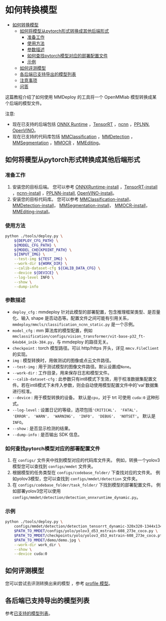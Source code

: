 # 如何转换模型

<!-- TOC -->

- [如何转换模型](#如何转换模型)
  - [如何将模型从pytorch形式转换成其他后端形式](#如何将模型从pytorch形式转换成其他后端形式)
    - [准备工作](#准备工作)
    - [使用方法](#使用方法)
    - [参数描述](#参数描述)
    - [如何查找pytorch模型对应的部署配置文件](#如何查找pytorch模型对应的部署配置文件)
    - [示例](#示例)
  - [如何评测模型](#如何评测模型)
  - [各后端已支持导出的模型列表](#各后端已支持导出的模型列表)
  - [注意事项](#注意事项)
  - [问答](#问答)

<!-- TOC -->

这篇教程介绍了如何使用 MMDeploy 的工具将一个 OpenMMlab 模型转换成某个后端的模型文件。

注意:

- 现在已支持的后端包括 [ONNX Runtime](https://mmdeploy.readthedocs.io/en/latest/backends/onnxruntime.html) ，[TensorRT](https://mmdeploy.readthedocs.io/en/latest/backends/tensorrt.html) ，[ncnn](https://mmdeploy.readthedocs.io/en/latest/backends/ncnn.html) ，[PPLNN](https://mmdeploy.readthedocs.io/en/latest/backends/pplnn.html), [OpenVINO](https://mmdeploy.readthedocs.io/en/latest/backends/openvino.html)。
- 现在已支持的代码库包括 [MMClassification](https://mmdeploy.readthedocs.io/en/latest/codebases/mmcls.html) ，[MMDetection](https://mmdeploy.readthedocs.io/en/latest/codebases/mmdet.html) ，[MMSegmentation](https://mmdeploy.readthedocs.io/en/latest/codebases/mmseg.html) ，[MMOCR](https://mmdeploy.readthedocs.io/en/latest/codebases/mmocr.html) ，[MMEditing](https://mmdeploy.readthedocs.io/en/latest/codebases/mmedit.html)。

## 如何将模型从pytorch形式转换成其他后端形式

### 准备工作

1. 安装您的目标后端。 您可以参考 [ONNXRuntime-install](https://mmdeploy.readthedocs.io/en/latest/backends/onnxruntime.html) ，[TensorRT-install](https://mmdeploy.readthedocs.io/en/latest/backends/tensorrt.html) ，[ncnn-install](https://mmdeploy.readthedocs.io/en/latest/backends/ncnn.html) ，[PPLNN-install](https://mmdeploy.readthedocs.io/en/latest/backends/pplnn.html), [OpenVINO-install](https://mmdeploy.readthedocs.io/en/latest/backends/openvino.html)。
2. 安装您的目标代码库。 您可以参考 [MMClassification-install](https://github.com/open-mmlab/mmclassification/blob/master/docs/zh_CN/install.md)， [MMDetection-install](https://github.com/open-mmlab/mmdetection/blob/master/docs/zh_cn/get_started.md)， [MMSegmentation-install](https://github.com/open-mmlab/mmsegmentation/blob/master/docs/zh_cn/get_started.md#installation)， [MMOCR-install](https://mmocr.readthedocs.io/en/latest/install.html)， [MMEditing-install](https://github.com/open-mmlab/mmediting/blob/master/docs/zh_cn/install.md)。

### 使用方法

```bash
python ./tools/deploy.py \
    ${DEPLOY_CFG_PATH} \
    ${MODEL_CFG_PATH} \
    ${MODEL_CHECKPOINT_PATH} \
    ${INPUT_IMG} \
    --test-img ${TEST_IMG} \
    --work-dir ${WORK_DIR} \
    --calib-dataset-cfg ${CALIB_DATA_CFG} \
    --device ${DEVICE} \
    --log-level INFO \
    --show \
    --dump-info
```

### 参数描述

- `deploy_cfg` : mmdeploy 针对此模型的部署配置，包含推理框架类型、是否量化、输入 shape 是否动态等。配置文件之间可能有引用关系，`mmdeploy/mmcls/classification_ncnn_static.py` 是一个示例。
- `model_cfg` : mm 算法库的模型配置，例如 `mmclassification/configs/vision_transformer/vit-base-p32_ft-64xb64_in1k-384.py`，与 mmdeploy 的路径无关。
- `checkpoint` : torch 模型路径。可以 http/https 开头，详见 `mmcv.FileClient`   的实现。
- `img` : 模型转换时，用做测试的图像或点云文件路径。
- `--test-img` : 用于测试模型的图像文件路径。默认设置成`None`。
- `--work-dir` : 工作目录，用来保存日志和模型文件。
- `--calib-dataset-cfg` : 此参数只有int8模式下生效，用于校准数据集配置文件。若在int8模式下未传入参数，则会自动使用模型配置文件中的'val'数据集进行校准。
- `--device` : 用于模型转换的设备。 默认是`cpu`，对于 trt 可使用 `cuda:0` 这种形式。
- `--log-level` : 设置日记的等级，选项包括`'CRITICAL'， 'FATAL'， 'ERROR'， 'WARN'， 'WARNING'， 'INFO'， 'DEBUG'， 'NOTSET'`。 默认是`INFO`。
- `--show` : 是否显示检测的结果。
- `--dump-info` : 是否输出 SDK 信息。

### 如何查找pytorch模型对应的部署配置文件

1. 在 `configs/` 文件夹中找到模型对应的代码库文件夹。 例如，转换一个yolov3模型您可以查找到 `configs/mmdet` 文件夹。
2. 根据模型的任务类型在 `configs/codebase_folder/` 下查找对应的文件夹。 例如yolov3模型，您可以查找到 `configs/mmdet/detection` 文件夹。
3. 在 `configs/codebase_folder/task_folder/` 下找到模型的部署配置文件。 例如部署yolov3您可以使用 `configs/mmdet/detection/detection_onnxruntime_dynamic.py`。

### 示例

```bash
python ./tools/deploy.py \
    configs/mmdet/detection/detection_tensorrt_dynamic-320x320-1344x1344.py \
    $PATH_TO_MMDET/configs/yolo/yolov3_d53_mstrain-608_273e_coco.py \
    $PATH_TO_MMDET/checkpoints/yolo/yolov3_d53_mstrain-608_273e_coco.pth \
    $PATH_TO_MMDET/demo/demo.jpg \
    --work-dir work_dir \
    --show \
    --device cuda:0
```

## 如何评测模型

您可以尝试去评测转换出来的模型 ，参考 [profile 模型](profile_model.md)。

## 各后端已支持导出的模型列表

参考[已支持的模型列表](../03-benchmark/supported_models.md)。
